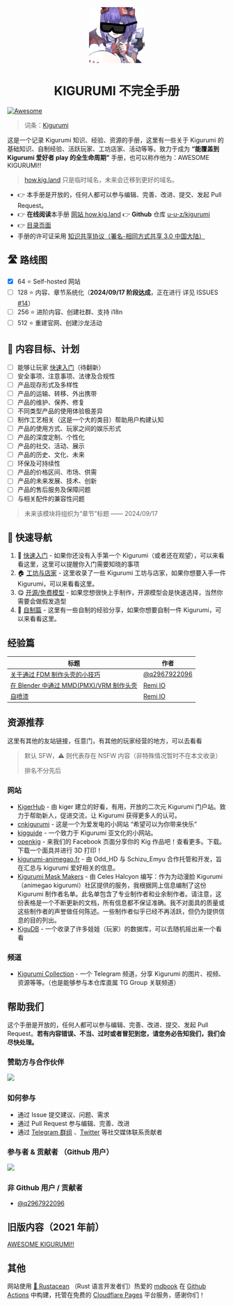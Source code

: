 <div align="center">
<img src="./assets/awesome_kigurumi_logo.png" width="128"  />
<h1>KIGURUMI 不完全手册</h1>
</div>

[![Awesome](https://cdn.rawgit.com/sindresorhus/awesome/d7305f38d29fed78fa85652e3a63e154dd8e8829/media/badge.svg)](https://github.com/sindresorhus/awesome)

> 词条：[Kigurumi](kigurumi.md)

这是一个记录 Kigurumi 知识、经验、资源的手册，这里有一些关于 Kigurumi 的基础知识、自制经验、活跃玩家、工坊店家、活动等等。致力于成为 **“能覆盖到 Kigurumi 爱好者 play 的全生命周期”** 手册，也可以称作他为：AWESOME KIGURUMI!!

> [how.kig.land](https://how.kig.land) 只是临时域名，未来会迁移到更好的域名。

- 👉 本手册是开放的，任何人都可以参与编辑、完善、改进、提交、发起 Pull Request。
- 👉 **在线阅读**本手册 [网站 how.kig.land](https://how.kig.land) 👉 **Github** 仓库 [u-u-z/kigurumi](https://github.com/u-u-z/kigurumi)
- 👉 [目录页面](./SUMMARY.md)
- 手册的许可证采用 [知识共享协议（署名-相同方式共享 3.0 中国大陆）](./LICENSE.md)

## 🛣️ 路线图

- [x] 64 ⭐ Self-hosted 网站
- [ ] 128 ⭐ 内容、章节系统化（**2024/09/17 阶段达成**，正在进行 详见 ISSUES [#14](https://github.com/u-u-z/kigurumi/issues/14)）
- [ ] 256 ⭐ 进阶内容、创建社群、支持 i18n
- [ ] 512 ⭐ 重建官网、创建沙龙活动

## 🎯 内容目标、计划

- [ ] 能够让玩家 [快速入门](./get-start.md)（待翻新）
- [ ] 安全事项、注意事项、法律及合规性
- [ ] 产品现存形式及多样性
- [ ] 产品的运输、转移、外出携带
- [ ] 产品的维护、保养、修复
- [ ] 不同类型产品的使用体验极差异
- [ ] 制作工艺相关（这是一个大的类目）帮助用户构建认知
- [ ] 产品的使用方式、玩家之间的娱乐形式
- [ ] 产品的深度定制、个性化
- [ ] 产品的社交、活动、展示
- [ ] 产品的历史、文化、未来
- [ ] 环保及可持续性
- [ ] 产品的价格区间、市场、供需
- [ ] 产品的未来发展、技术、创新
- [ ] 产品的售后服务及保障问题
- [ ] 与相关配件的兼容性问题

> 未来该模块将组织为“章节”标题 —— 2024/09/17

## 🧭 快速导航

1. 🐣 [快速入门](get-start.md) - 如果你还没有入手第一个 Kigurumi（或者还在观望），可以来看看这里，这里可以提醒你入门需要知晓的事项
2. 🏠 [工坊与店家](creator-workshop.md) - 这里收录了一些 Kigurumi 工坊与店家，如果你想要入手一件 Kigurumi，可以来看看这里。
3. 😋 [开源/免费模型](open_source_model.md) - 如果您想很快上手制作，开源模型会是快速选择，当然你需要会做假发造型
4. 🔧 [自制篇](DIY/) - 这里有一些自制的经验分享，如果你想要自制一件 Kigurumi，可以来看看这里。

## 经验篇

| 标题                                                                         | 作者                                            |
| ---------------------------------------------------------------------------- | ----------------------------------------------- |
| [关于通过 FDM 制作头壳的小技巧](./DIY/Tips-for-FDM.md)                       | [@q2967922096](https://twitter.com/q2967922096) |
| [在 Blender 中通过 MMD(PMX)/VRM 制作头壳](./DIY/Tips-for-made-by-pmx-vrm.md) | [Remi IO](https://twitter.com/Remi_IO)          |
| [自喷漆](./DIY/Tips-for-painting.md)                                         | [Remi IO](https://twitter.com/Remi_IO)          |

## 资源推荐

这里有其他的友站链接，任意门，有其他的玩家经营的地方，可以去看看

> 默认 SFW，⚠️ 则代表存在 NSFW 内容（非特殊情况暂时不在本文收录）
>
> 排名不分先后

### 网站

- [KigerHub](https://kigerhub.com/) - 由 kiger 建立的好看，有用，开放的二次元 Kigurumi 门户站。致力于帮助新人，促进交流，让 Kigurumi 获得更多人的认可。
- [cnkigurumi](http://www.cnkigurumi.com) - 这是一个为爱发电的小网站 “希望可以为你带来快乐”
- [kigguide](https://kigguide.com/) - 一个致力于 Kigurumi 亚文化的小网站。
- [openkig](http://openkig.com/) - 来我们的 Facebook 页面分享你的 Kig 作品吧！查看更多。下载。下载一个面具并进行 3D 打印！
- [kigurumi-animegao.fr](https://kigurumi-animegao.fr/) - 由 Odd_HD 与 Schizu_Emyu 合作托管和开发，旨在汇总与 kigurumi 爱好相关的信息。
- [Kigurumi Mask Makers](https://makers.kig-o.com/) - 由 Celes Halcyon 编写：作为为动漫脸 Kigurumi（animegao kigurumi）社区提供的服务，我根据网上信息编制了这份 Kigurumi 制作者名单。此名单包含了专业制作者和业余制作者。请注意，这份表格是一个不断更新的文档，所有信息都不保证准确。我不对面具的质量或这些制作者的声誉做任何陈述。一些制作者似乎已经不再活跃，但仍为提供信息的目的列出。
- [KiguDB](https://kigudb.info/zh) - 一个收录了许多娃娃（玩家）的数据库，可以去随机摇出来一个看看

### 频道

- [Kigurumi Collection](https://t.me/moekig) - 一个 Telegram 频道，分享 Kigurumi 的图片、视频、资源等等。（也是能够参与本仓库直属 TG Group 关联频道）

## 帮助我们

这个手册是开放的，任何人都可以参与编辑、完善、改进、提交、发起 Pull Request。**若有内容错误、不当、过时或者冒犯到您，请您务必告知我们，我们会尽快处理。**

### 赞助方与合作伙伴

<a href="https://kig.land" target="_blank">
  <img src="https://github.com/kigland.png" width="64"/>
</a>

### 如何参与

- 通过 Issue 提交建议、问题、需求
- 通过 Pull Request 参与编辑、完善、改进
- 通过 [Telegram 群组](https://t.me/awesome_kig) 、[Twitter](https://x.com/Remi_IO) 等社交媒体联系贡献者

### 参与者 & 贡献者 （Github 用户）

<a href="https://github.com/u-u-z/kigurumi/graphs/contributors">
  <img src="https://contrib.rocks/image?repo=u-u-z/kigurumi" />
</a>

### 非 Github 用户 / 贡献者

- [@q2967922096](https://twitter.com/q2967922096)

## 旧版内容（2021 年前）

[AWESOME KIGURUMI!!](old_content/)

## 其他

网站使用 [🦀️ Rustacean](https://rustaceans.org/) （Rust 语言开发者们）热爱的 [mdbook](https://github.com/rust-lang/mdBook) 在 [Github Actions](https://github.com/features/actions) 中构建，托管在免费的 [Cloudflare Pages](https://pages.cloudflare.com/) 平台服务，感谢你们！
